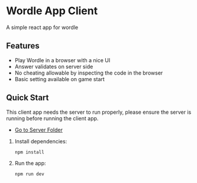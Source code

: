 # Wordle App Client

A simple react app for wordle

## Features
- Play Wordle in a browser with a nice UI
- Answer validates on server side
- No cheating allowable by inspecting the code in the browser
- Basic setting available on game start

## Quick Start
This client app needs the server to run properly, please ensure the server is running before running the client app.
- [Go to Server Folder](../server/)
1. Install dependencies:
   ```bash
   npm install
   ```
2. Run the app:
   ```bash
   npm run dev
   ```
